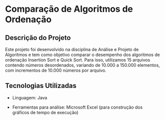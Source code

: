 # Comparação de Algoritmos de Ordenação

## Descrição do Projeto

Este projeto foi desenvolvido na disciplina de Análise e Projeto de Algoritmos e tem como objetivo comparar o desempenho dos algoritmos de ordenação Insertion Sort e Quick Sort. Para isso, utilizamos 15 arquivos contendo números desordenados, variando de 10.000 a 150.000 elementos, com incrementos de 10.000 números por arquivo.

## Tecnologias Utilizadas

- Linguagem: Java

- Ferramentas para análise: Microsoft Excel (para construção dos gráficos de tempo de execução)
